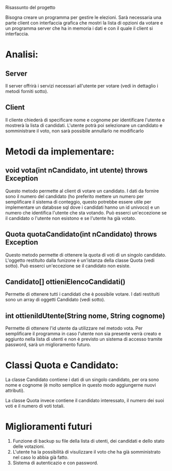 Risassunto del progetto

Bisogna creare un programma per gestire le elezioni.
Sarà necessaria una parte client con interfaccia grafica
che mostri la lista di opzioni da votare e un programma server
che ha in memoria i dati e con il quale il client si interfaccia.

# Analisi:

## Server
Il server offrirà i servizi necessari all'utente per votare (vedi in dettaglio
i metodi forniti sotto).

## Client
Il cliente chiederà di specificare nome e cognome per identificare l'utente
e mostrerà la lista di candidati.
L'utente potrà poi selezionare un candidato e somministrare il voto, non sarà
possibile annullarlo ne modificarlo

# Metodi da implementare:

## void vota(int nCandidato, int utente) throws Exception
Questo metodo permette al client di votare un candidato. I dati da fornire sono il numero del candidato (ho preferito mettere un numero per semplificare il sistema di conteggio, questo potrebbe essere utile per implementare un databsse sql dove i candidati hanno un id univoco) e un numero che identifica l'utente che sta votando. Può esserci un'eccezione se il candidato o l'utente non esistono e se l'utente ha già votato.

## Quota quotaCandidato(int nCandidato) throws Exception
Questo metodo permette di ottenere la quota di voti di un singolo candidato. L'oggetto restituito dalla funizone è un'istanza della classe Quota (vedi sotto). Può esserci un'eccezione se il candidato non esiste.

## Candidato[] ottieniElencoCandidati()
Permette di ottenere tutti i candidati che è possibile votare. I dati restituiti sono un array di oggetti Candidato (vedi sotto).

## int ottieniIdUtente(String nome, String cognome)
Permette di ottenere l'id utente da utilizzare nel metodo vota. Per semplificare il programma in caso l'utente non sia presente verrà creato e aggiunto nella lista di utenti e non è previsto un sistema di accesso tramite password, sarà un miglioramento futuro.

# Classi Quota e Candidato:

La classe Candidato contiene i dati di un singolo candidato, per ora sono nome e cognome (è molto semplice in questo modo aggiungerne nuovi attributi).

La classe Quota invece contiene il candidato interessato, il numero dei suoi voti e il numero di voti totali.

# Miglioramenti futuri

1. Funzione di backup su file della lista di utenti, dei candidati e dello stato delle votazioni.
2. L'utente ha la possibilità di visulizzare il voto che ha già somministrato nel caso lo abbia già fatto.
3. Sistema di autenticazio e con password.
